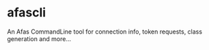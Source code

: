 # afascli
An Afas CommandLine tool for connection info, token requests, class generation and more...   
